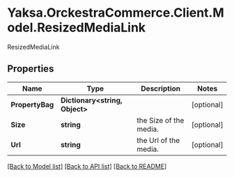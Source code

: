 # Yaksa.OrckestraCommerce.Client.Model.ResizedMediaLink
ResizedMediaLink

## Properties

Name | Type | Description | Notes
------------ | ------------- | ------------- | -------------
**PropertyBag** | **Dictionary&lt;string, Object&gt;** |  | [optional] 
**Size** | **string** | the Size of the media. | [optional] 
**Url** | **string** | the Url of the media. | [optional] 

[[Back to Model list]](../README.md#documentation-for-models) [[Back to API list]](../README.md#documentation-for-api-endpoints) [[Back to README]](../README.md)


